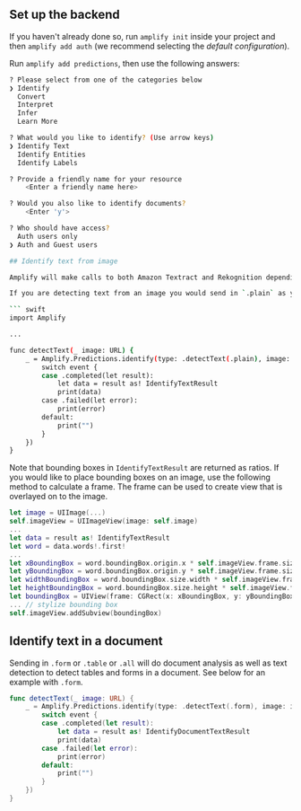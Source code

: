 ## Set up the backend

If you haven't already done so, run `amplify init` inside your project and then `amplify add auth` (we recommend selecting the *default configuration*).

Run `amplify add predictions`, then use the following answers:

```bash
? Please select from one of the categories below
❯ Identify
  Convert
  Interpret
  Infer
  Learn More

? What would you like to identify? (Use arrow keys)
❯ Identify Text
  Identify Entities
  Identify Labels

? Provide a friendly name for your resource
    <Enter a friendly name here>

? Would you also like to identify documents?
    <Enter 'y'> 

? Who should have access?
  Auth users only
❯ Auth and Guest users

## Identify text from image

Amplify will make calls to both Amazon Textract and Rekognition depending on the type of text you are looking to identify (i.e. image or document).

If you are detecting text from an image you would send in `.plain` as your text format as shown below.  Using `.plain` with `PredictionsIdentifyRequest.Options()` combines results from on device results from Core ML and AWS services to yield more accurate results.

``` swift
import Amplify

...

func detectText(_ image: URL) {
	_ = Amplify.Predictions.identify(type: .detectText(.plain), image: image, options: PredictionsIdentifyRequest.Options(), listener: { (event) in
		switch event {
		case .completed(let result):
			let data = result as! IdentifyTextResult
			print(data)
		case .failed(let error):
			print(error)
		default:
			print("")
		}
	})
}
```

Note that bounding boxes in `IdentifyTextResult` are returned as ratios.  If you would like to place bounding boxes on an image, use the following method to calculate a frame.  The frame can be used to create view that is overlayed on to the image.
```swift
let image = UIImage(...)
self.imageView = UIImageView(image: self.image)                        
...
let data = result as! IdentifyTextResult
let word = data.words!.first!
...
let xBoundingBox = word.boundingBox.origin.x * self.imageView.frame.size.width
let yBoundingBox = word.boundingBox.origin.y * self.imageView.frame.size.height
let widthBoundingBox = word.boundingBox.size.width * self.imageView.frame.size.width
let heightBoundingBox = word.boundingBox.size.height * self.imageView.frame.size.height
let boundingBox = UIView(frame: CGRect(x: xBoundingBox, y: yBoundingBox, width: widthBoundingBox, height: heightBoundingBox))
... // stylize bounding box
self.imageView.addSubview(boundingBox)
```


## Identify text in a document

Sending in `.form` or `.table` or `.all` will do document analysis as well as text detection to detect tables and forms in a document. See below for an example with `.form`.

```swift
func detectText(_ image: URL) {
	_ = Amplify.Predictions.identify(type: .detectText(.form), image: image, options: PredictionsIdentifyRequest.Options(), listener: { (event) in
		switch event {
		case .completed(let result):
			let data = result as! IdentifyDocumentTextResult
			print(data)
		case .failed(let error):
			print(error)
		default:
			print("")
		}
	})
}
```
